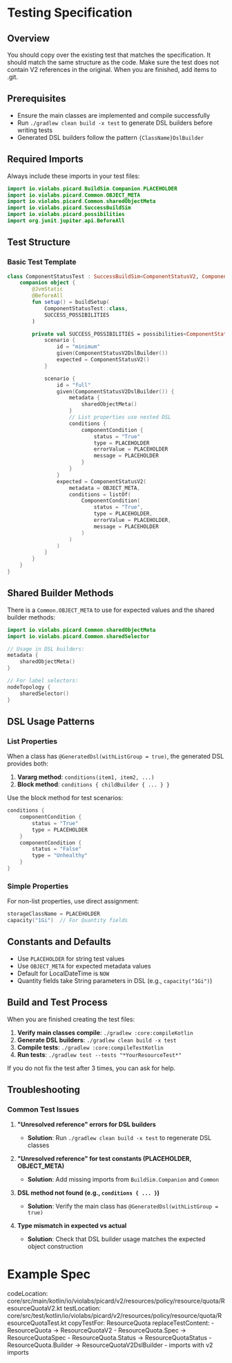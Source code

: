 
# Testing Specification

## Overview

You should copy over the existing test that matches the specification. It should match the same
structure as the code. Make sure the test does not contain V2 references in the original. When you are finished,
add items to .git.

## Prerequisites

- Ensure the main classes are implemented and compile successfully
- Run `./gradlew clean build -x test` to generate DSL builders before writing tests
- Generated DSL builders follow the pattern `{ClassName}DslBuilder`

## Required Imports

Always include these imports in your test files:

```kotlin
import io.violabs.picard.BuildSim.Companion.PLACEHOLDER
import io.violabs.picard.Common.OBJECT_META
import io.violabs.picard.Common.sharedObjectMeta
import io.violabs.picard.SuccessBuildSim
import io.violabs.picard.possibilities
import org.junit.jupiter.api.BeforeAll
```

## Test Structure

### Basic Test Template

```kotlin
class ComponentStatusTest : SuccessBuildSim<ComponentStatusV2, ComponentStatusV2DslBuilder>() {
    companion object {
        @JvmStatic
        @BeforeAll
        fun setup() = buildSetup(
            ComponentStatusTest::class,
            SUCCESS_POSSIBILITIES
        )

        private val SUCCESS_POSSIBILITIES = possibilities<ComponentStatusV2, ComponentStatusV2DslBuilder> {
            scenario {
                id = "minimum"
                given(ComponentStatusV2DslBuilder())
                expected = ComponentStatusV2()
            }

            scenario {
                id = "full"  
                given(ComponentStatusV2DslBuilder()) {
                    metadata {
                        sharedObjectMeta()
                    }
                    // List properties use nested DSL
                    conditions {
                        componentCondition {
                            status = "True"
                            type = PLACEHOLDER
                            errorValue = PLACEHOLDER
                            message = PLACEHOLDER
                        }
                    }
                }
                expected = ComponentStatusV2(
                    metadata = OBJECT_META,
                    conditions = listOf(
                        ComponentCondition(
                            status = "True",
                            type = PLACEHOLDER,
                            errorValue = PLACEHOLDER,
                            message = PLACEHOLDER
                        )
                    )
                )
            }
        }
    }
}
```

## Shared Builder Methods

There is a `Common.OBJECT_META` to use for expected values and the shared builder methods:

```kotlin
import io.violabs.picard.Common.sharedObjectMeta
import io.violabs.picard.Common.sharedSelector

// Usage in DSL builders:
metadata {
    sharedObjectMeta()
}

// For label selectors:
nodeTopology {
    sharedSelector()
}
```

## DSL Usage Patterns

### List Properties

When a class has `@GeneratedDsl(withListGroup = true)`, the generated DSL provides both:

1. **Vararg method**: `conditions(item1, item2, ...)`
2. **Block method**: `conditions { childBuilder { ... } }`

Use the block method for test scenarios:

```kotlin
conditions {
    componentCondition {
        status = "True"
        type = PLACEHOLDER
    }
    componentCondition {
        status = "False"
        type = "Unhealthy"
    }
}
```

### Simple Properties

For non-list properties, use direct assignment:

```kotlin
storageClassName = PLACEHOLDER
capacity("1Gi")  // For Quantity fields
```

## Constants and Defaults

- Use `PLACEHOLDER` for string test values
- Use `OBJECT_META` for expected metadata values
- Default for LocalDateTime is `NOW`
- Quantity fields take String parameters in DSL (e.g., `capacity("1Gi")`)

## Build and Test Process

When you are finished creating the test files:

1. **Verify main classes compile**: `./gradlew :core:compileKotlin`
2. **Generate DSL builders**: `./gradlew clean build -x test`
3. **Compile tests**: `./gradlew :core:compileTestKotlin`
4. **Run tests**: `./gradlew test --tests "*YourResourceTest*"`

If you do not fix the test after 3 times, you can ask for help.

## Troubleshooting

### Common Test Issues

1. **"Unresolved reference" errors for DSL builders**
   - **Solution**: Run `./gradlew clean build -x test` to regenerate DSL classes

2. **"Unresolved reference" for test constants (PLACEHOLDER, OBJECT_META)**
   - **Solution**: Add missing imports from `BuildSim.Companion` and `Common`

3. **DSL method not found (e.g., `conditions { ... }`)**
   - **Solution**: Verify the main class has `@GeneratedDsl(withListGroup = true)`

4. **Type mismatch in expected vs actual**
   - **Solution**: Check that DSL builder usage matches the expected object construction

# Example Spec

codeLocation: core/src/main/kotlin/io/violabs/picard/v2/resources/policy/resource/quota/ResourceQuotaV2.kt
testLocation: core/src/test/kotlin/io/violabs/picard/v2/resources/policy/resource/quota/ResourceQuotaTest.kt
copyTestFor: ResourceQuota
replaceTestContent:
    - ResourceQuota -> ResourceQuotaV2
    - ResourceQuota.Spec -> ResourceQuotaSpec
    - ResourceQuota.Status -> ResourceQuotaStatus
    - ResourceQuota.Builder -> ResourceQuotaV2DslBuilder
    - imports with v2 imports
